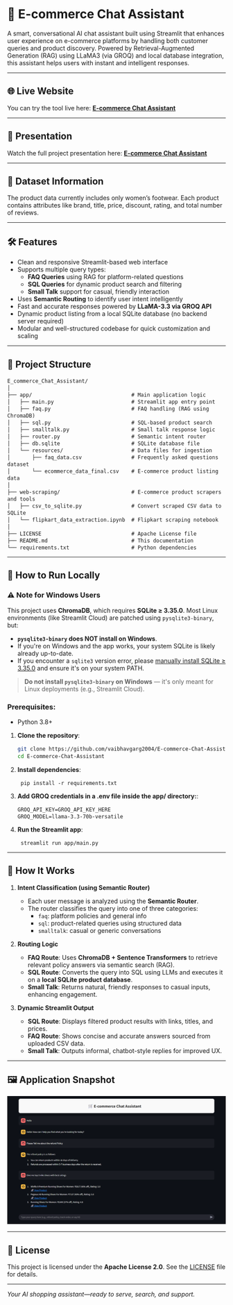 # 🛒 E-commerce Chat Assistant

A smart, conversational AI chat assistant built using Streamlit that enhances user experience on e-commerce platforms by handling both customer queries and product discovery. Powered by Retrieval-Augmented Generation (RAG) using LLaMA3 (via GROQ) and local database integration, this assistant helps users with instant and intelligent responses.

---

## 🌐 Live Website
You can try the tool live here: **[E-commerce Chat Assistant](https://vaibhav-project-e-commerce-chat-assistant.streamlit.app/)**

---

## 🎥 Presentation
Watch the full project presentation here: **[E-commerce Chat Assistant](https://vaibhav-project.my.canva.site/e-commerce-chat-assistant-presentation)**

---

## 📌 Dataset Information
The product data currently includes only women’s footwear. Each product contains attributes like brand, title, price, discount, rating, and total number of reviews.

---

## 🛠 Features  
- Clean and responsive Streamlit-based web interface  
- Supports multiple query types:  
  - **FAQ Queries** using RAG for platform-related questions  
  - **SQL Queries** for dynamic product search and filtering  
  - **Small Talk** support for casual, friendly interaction  
- Uses **Semantic Routing** to identify user intent intelligently  
- Fast and accurate responses powered by **LLaMA-3.3 via GROQ API**  
- Dynamic product listing from a local SQLite database (no backend server required) 
- Modular and well-structured codebase for quick customization and scaling   

---

## 📂 Project Structure

```
E_commerce_Chat_Assistant/
│
├── app/                                # Main application logic
│   ├── main.py                         # Streamlit app entry point
│   ├── faq.py                          # FAQ handling (RAG using ChromaDB)
│   ├── sql.py                          # SQL-based product search
│   ├── smalltalk.py                    # Small talk response logic
│   ├── router.py                       # Semantic intent router
│   ├── db.sqlite                       # SQLite database file
│   └── resources/                      # Data files for ingestion
│       ├── faq_data.csv                # Frequently asked questions dataset
│       └── ecommerce_data_final.csv    # E-commerce product listing data
│
├── web-scraping/                       # E-commerce product scrapers and tools
│   ├── csv_to_sqlite.py                # Convert scraped CSV data to SQLite
│   └── flipkart_data_extraction.ipynb  # Flipkart scraping notebook
│
├── LICENSE                             # Apache License file
├── README.md                           # This documentation
└── requirements.txt                    # Python dependencies
```

---

## 🚀 How to Run Locally  

### ⚠️ Note for Windows Users

This project uses **ChromaDB**, which requires **SQLite ≥ 3.35.0**. Most Linux environments (like Streamlit Cloud) are patched using `pysqlite3-binary`, but:

- **`pysqlite3-binary` does NOT install on Windows**.
- If you're on Windows and the app works, your system SQLite is likely already up-to-date.
- If you encounter a `sqlite3` version error, please [manually install SQLite ≥ 3.35.0](https://www.sqlite.org/download.html) and ensure it's on your system PATH.

> **Do not install `pysqlite3-binary` on Windows** — it's only meant for Linux deployments (e.g., Streamlit Cloud).

### Prerequisites:  
- Python 3.8+

1. **Clone the repository**:
   ```bash
   git clone https://github.com/vaibhavgarg2004/E-commerce-Chat-Assistant.git
   cd E-commerce-Chat-Assistant
   ```
2. **Install dependencies**:   
   ```commandline
    pip install -r requirements.txt
   ```
3. **Add GROQ credentials in a .env file inside the app/ directory:**:
    ```text
    GROQ_API_KEY=GROQ_API_KEY_HERE
    GROQ_MODEL=llama-3.3-70b-versatile
   ```
4. **Run the Streamlit app**:   
   ```commandline
    streamlit run app/main.py
   ```

---

## 🧠 How It Works

1. **Intent Classification (using Semantic Router)**  
   - Each user message is analyzed using the **Semantic Router**.  
   - The router classifies the query into one of three categories:  
     - `faq`: platform policies and general info  
     - `sql`: product-related queries using structured data  
     - `smalltalk`: casual or generic conversations  

2. **Routing Logic**  
   - **FAQ Route**: Uses **ChromaDB + Sentence Transformers** to retrieve relevant policy answers via semantic search (RAG).  
   - **SQL Route**: Converts the query into SQL using LLMs and executes it on a **local SQLite product database**.  
   - **Small Talk**: Returns natural, friendly responses to casual inputs, enhancing engagement.  

3. **Dynamic Streamlit Output**  
   - **SQL Route**: Displays filtered product results with links, titles, and prices.  
   - **FAQ Route**: Shows concise and accurate answers sourced from uploaded CSV data.  
   - **Small Talk**: Outputs informal, chatbot-style replies for improved UX.

---
   
## 🖼️ Application Snapshot

![Application UI](chat_assistant_ui_preview.png)

---

## 📄 License
This project is licensed under the **Apache License 2.0**. See the [LICENSE](./LICENSE) file for details.

---

*Your AI shopping assistant—ready to serve, search, and support.*

